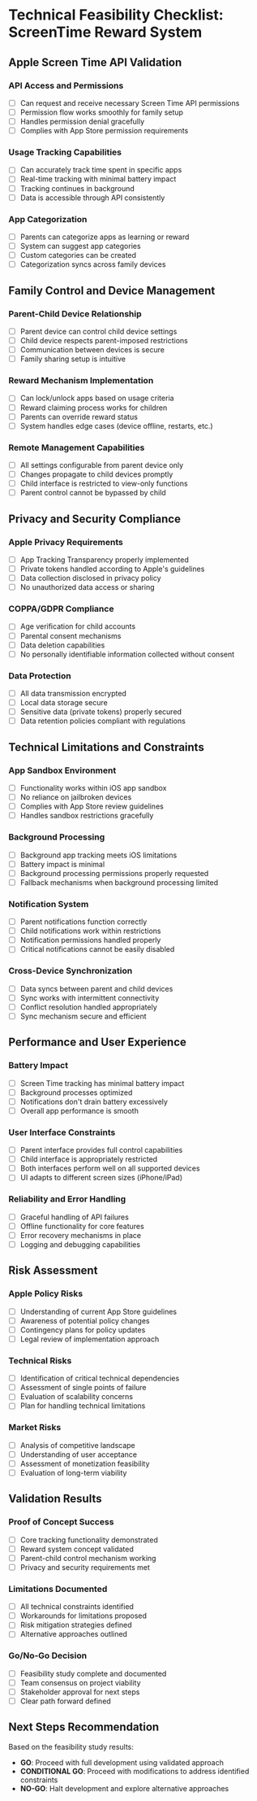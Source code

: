 # Technical Feasibility Checklist: ScreenTime Reward System

## Apple Screen Time API Validation

### API Access and Permissions
- [ ] Can request and receive necessary Screen Time API permissions
- [ ] Permission flow works smoothly for family setup
- [ ] Handles permission denial gracefully
- [ ] Complies with App Store permission requirements

### Usage Tracking Capabilities
- [ ] Can accurately track time spent in specific apps
- [ ] Real-time tracking with minimal battery impact
- [ ] Tracking continues in background
- [ ] Data is accessible through API consistently

### App Categorization
- [ ] Parents can categorize apps as learning or reward
- [ ] System can suggest app categories
- [ ] Custom categories can be created
- [ ] Categorization syncs across family devices

## Family Control and Device Management

### Parent-Child Device Relationship
- [ ] Parent device can control child device settings
- [ ] Child device respects parent-imposed restrictions
- [ ] Communication between devices is secure
- [ ] Family sharing setup is intuitive

### Reward Mechanism Implementation
- [ ] Can lock/unlock apps based on usage criteria
- [ ] Reward claiming process works for children
- [ ] Parents can override reward status
- [ ] System handles edge cases (device offline, restarts, etc.)

### Remote Management Capabilities
- [ ] All settings configurable from parent device only
- [ ] Changes propagate to child devices promptly
- [ ] Child interface is restricted to view-only functions
- [ ] Parent control cannot be bypassed by child

## Privacy and Security Compliance

### Apple Privacy Requirements
- [ ] App Tracking Transparency properly implemented
- [ ] Private tokens handled according to Apple's guidelines
- [ ] Data collection disclosed in privacy policy
- [ ] No unauthorized data access or sharing

### COPPA/GDPR Compliance
- [ ] Age verification for child accounts
- [ ] Parental consent mechanisms
- [ ] Data deletion capabilities
- [ ] No personally identifiable information collected without consent

### Data Protection
- [ ] All data transmission encrypted
- [ ] Local data storage secure
- [ ] Sensitive data (private tokens) properly secured
- [ ] Data retention policies compliant with regulations

## Technical Limitations and Constraints

### App Sandbox Environment
- [ ] Functionality works within iOS app sandbox
- [ ] No reliance on jailbroken devices
- [ ] Complies with App Store review guidelines
- [ ] Handles sandbox restrictions gracefully

### Background Processing
- [ ] Background app tracking meets iOS limitations
- [ ] Battery impact is minimal
- [ ] Background processing permissions properly requested
- [ ] Fallback mechanisms when background processing limited

### Notification System
- [ ] Parent notifications function correctly
- [ ] Child notifications work within restrictions
- [ ] Notification permissions handled properly
- [ ] Critical notifications cannot be easily disabled

### Cross-Device Synchronization
- [ ] Data syncs between parent and child devices
- [ ] Sync works with intermittent connectivity
- [ ] Conflict resolution handled appropriately
- [ ] Sync mechanism secure and efficient

## Performance and User Experience

### Battery Impact
- [ ] Screen Time tracking has minimal battery impact
- [ ] Background processes optimized
- [ ] Notifications don't drain battery excessively
- [ ] Overall app performance is smooth

### User Interface Constraints
- [ ] Parent interface provides full control capabilities
- [ ] Child interface is appropriately restricted
- [ ] Both interfaces perform well on all supported devices
- [ ] UI adapts to different screen sizes (iPhone/iPad)

### Reliability and Error Handling
- [ ] Graceful handling of API failures
- [ ] Offline functionality for core features
- [ ] Error recovery mechanisms in place
- [ ] Logging and debugging capabilities

## Risk Assessment

### Apple Policy Risks
- [ ] Understanding of current App Store guidelines
- [ ] Awareness of potential policy changes
- [ ] Contingency plans for policy updates
- [ ] Legal review of implementation approach

### Technical Risks
- [ ] Identification of critical technical dependencies
- [ ] Assessment of single points of failure
- [ ] Evaluation of scalability concerns
- [ ] Plan for handling technical limitations

### Market Risks
- [ ] Analysis of competitive landscape
- [ ] Understanding of user acceptance
- [ ] Assessment of monetization feasibility
- [ ] Evaluation of long-term viability

## Validation Results

### Proof of Concept Success
- [ ] Core tracking functionality demonstrated
- [ ] Reward system concept validated
- [ ] Parent-child control mechanism working
- [ ] Privacy and security requirements met

### Limitations Documented
- [ ] All technical constraints identified
- [ ] Workarounds for limitations proposed
- [ ] Risk mitigation strategies defined
- [ ] Alternative approaches outlined

### Go/No-Go Decision
- [ ] Feasibility study complete and documented
- [ ] Team consensus on project viability
- [ ] Stakeholder approval for next steps
- [ ] Clear path forward defined

## Next Steps Recommendation

Based on the feasibility study results:
- **GO**: Proceed with full development using validated approach
- **CONDITIONAL GO**: Proceed with modifications to address identified constraints
- **NO-GO**: Halt development and explore alternative approaches
